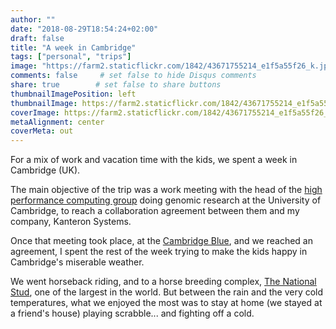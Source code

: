 ```yaml
---
author: ""
date: "2018-08-29T18:54:24+02:00"
draft: false
title: "A week in Cambridge"
tags: ["personal", "trips"]
image: "https://farm2.staticflickr.com/1842/43671755214_e1f5a55f26_k.jpg"
comments: false     # set false to hide Disqus comments
share: true        # set false to share buttons
thumbnailImagePosition: left
thumbnailImage: https://farm2.staticflickr.com/1842/43671755214_e1f5a55f26_k.jpg
coverImage: https://farm2.staticflickr.com/1842/43671755214_e1f5a55f26_k.jpg
metaAlignment: center
coverMeta: out
---
```


For a mix of work and vacation time with the kids, we spent a week in Cambridge (UK).

<!--more-->

The main objective of the trip was a work meeting with the head of the [high performance computing group](https://www.hpc.cam.ac.uk/compbio/) doing genomic research at the University of Cambridge, to reach a collaboration agreement between them and my company, Kanteron Systems.

Once that meeting took place, at the [Cambridge Blue](http://cambridge.pub/the-blue/), and we reached an agreement, I spent the rest of the week trying to make the kids happy in Cambridge's miserable weather.

We went horseback riding, and to a horse breeding complex, [The National Stud](https://www.nationalstud.co.uk/), one of the largest in the world. But between the rain and the very cold temperatures, what we enjoyed the most was to stay at home (we stayed at a friend's house) playing scrabble... and fighting off a cold.

<div id="flickrembed"></div><div style="position:absolute; top:-70px; display:block; text-align:center; z-index:-1;"></div><script src='https://flickrembed.com/embed_v2.js.php?source=flickr&layout=responsive&input=www.flickr.com/photos/jcortell/albums/72157700515785774&sort=5&by=album&theme=default&scale=fill&limit=100&skin=default&autoplay=true'></script>
